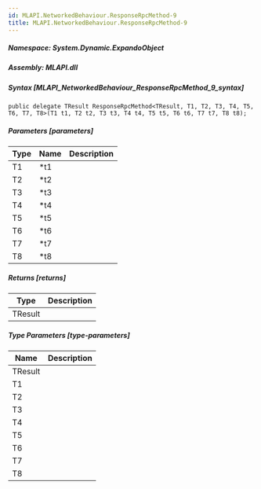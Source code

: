 ```yaml
---  
id: MLAPI.NetworkedBehaviour.ResponseRpcMethod-9  
title: MLAPI.NetworkedBehaviour.ResponseRpcMethod-9  
---
```


<div class="markdown level0 summary" markdown="1">

</div>

<div class="markdown level0 conceptual" markdown="1">

</div>

##### **Namespace**: System.Dynamic.ExpandoObject

##### **Assembly**: MLAPI.dll

##### Syntax [MLAPI_NetworkedBehaviour_ResponseRpcMethod_9_syntax]

    public delegate TResult ResponseRpcMethod<TResult, T1, T2, T3, T4, T5, T6, T7, T8>(T1 t1, T2 t2, T3 t3, T4 t4, T5 t5, T6 t6, T7 t7, T8 t8);

##### Parameters [parameters]

| Type | Name | Description |
|------|------|-------------|
| T1   | \*t1 |             |
| T2   | \*t2 |             |
| T3   | \*t3 |             |
| T4   | \*t4 |             |
| T5   | \*t5 |             |
| T6   | \*t6 |             |
| T7   | \*t7 |             |
| T8   | \*t8 |             |

##### Returns [returns]

| Type    | Description |
|---------|-------------|
| TResult |             |

##### Type Parameters [type-parameters]

| Name    | Description |
|---------|-------------|
| TResult |             |
| T1      |             |
| T2      |             |
| T3      |             |
| T4      |             |
| T5      |             |
| T6      |             |
| T7      |             |
| T8      |             |
